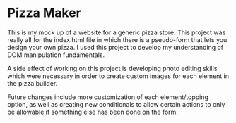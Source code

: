 # Pizza Maker
 This is my mock up of a website for a generic pizza store. This project was really all for the index.html file in which there is a pseudo-form that lets you design your own pizza. I used this project to develop my understanding of DOM manipulation fundamentals.
 
 A side effect of working on this project is developing photo editing skills which were necessary in order to create custom images for each element in the pizza builder.
 
 Future changes include more customization of each element/topping option, as well as creating new conditionals to allow certain actions to only be allowable if something else has been done on the form.
